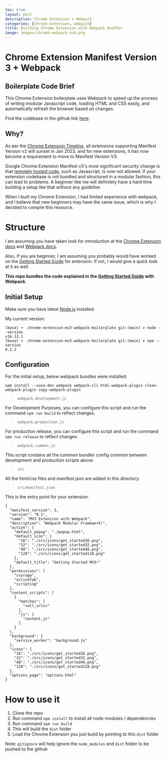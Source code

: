 ```yaml
---
toc: true
layout: post
description: Chrome Extension + Webpack
categories: [chrome-extension, webpack]
title: Building Chrome Extension with Webpack Bundler
image: images/chrome-webpack-nob.png
---
```


# Chrome Extension Manifest Version 3 + Webpack  

## Boilerplate Code Brief

This Chrome Extension boilerplate uses Webpack to speed up the process of writing modular Javascript code, loading HTML and CSS easily, and automatically refresh the browser based on changes.

Find the codebase in the github link [here](https://github.com/RasikaWarade/chrome-extension-mv3-webpack-boilerplate).

## Why?

As per the [Chrome Extension Timeline](https://developer.chrome.com/docs/extensions/mv3/mv2-sunset/), all extensions supporting Manifest Version v2 will sunset in Jan 2023, and for new extensions, it has now become a requirement to move to Manifest Version V3.

Google Chrome Extension Manifest v3's most significant security change is that [remotely hosted code](https://developer.chrome.com/docs/extensions/mv3/intro/mv3-overview/#remotely-hosted-code), such as Javascript, is now not allowed. If your extension codebase is not bundled and structured in a modular fashion, this can lead to problems. A beginner like me will definitely have a hard time building a setup like that without any guideline. 

When I built my Chrome Extension, I had limited experience with webpack, and I believe that new beginners may have the same issue, which is why I decided to compile this resource.


# Structure

I am assuming you have taken look for introduction at the [Chrome Extension docs](https://developer.chrome.com/docs/extensions/mv3/getstarted/) and [Webpack docs](https://webpack.js.org/).

Also, if you are beginner, I am assuming you probably would have worked on the [Getting Started Guide](https://developer.chrome.com/docs/extensions/mv3/getstarted/) for extension. If not, I would give a quick look at it as well.

**This repo bundles the code explained in the [Getting Started Guide](https://developer.chrome.com/docs/extensions/mv3/getstarted/) with Webpack.**

## Initial Setup

Make sure you have latest [Node.js](https://formulae.brew.sh/formula/node) installed.

My current version:
```
(base) ➜  chrome-extension-mv3-webpack-boilerplate git:(main) ✗ node --version
v16.13.1
(base) ➜  chrome-extension-mv3-webpack-boilerplate git:(main) ✗ npm --version
8.1.2

```

## Configuration

For the initial setup, below webpack bundles were installed:

`npm install --save-dev webpack webpack-cli html-webpack-plugin clean-webpack-plugin copy-webpack-plugin`


> `webpack.development.js`

For Development Purposes, you can configure this script and run the command `npm run build` to reflect changes.

> `webpack.production.js`

For production release, you can configure this script and run the command `npm run release`  to reflect changes.

> `webpack.common.js`

This script contains all the common bundler config common between development and production scripts above.

> `src`

All the html/css files and manifest.json are added in this directory.

> `src/manifest.json`

This is the entry point for your extension.

```
{
  "manifest_version": 3,
  "version": "0.1",
  "name": "MV3 Extension with Webpack",
  "description": "Webpack Modular Framework!",
  "action": {
    "default_popup": "./popup.html",
    "default_icon": {
      "16": "./src/icons/get_started16.png",
      "32": "./src/icons/get_started32.png",
      "48": "./src/icons/get_started48.png",
      "128": "./src/icons/get_started128.png"
    },
    "default_title": "Getting Started MV3!"
  },
  "permissions": [
    "storage",
    "activeTab",
    "scripting"
  ],
  "content_scripts": [
    {
      "matches": [
        "<all_urls>"
      ],
      "js": [
        "content.js"
      ]
    }
  ],
  "background": {
    "service_worker": "background.js"
  },
  "icons": {
    "16": "./src/icons/get_started16.png",
    "32": "./src/icons/get_started32.png",
    "48": "./src/icons/get_started48.png",
    "128": "./src/icons/get_started128.png"
  },
  "options_page": "options.html"
}
```


# How to use it

1. Clone the repo
2. Run command `npm install` to install all node-modules / dependencies
4. Run command `npm run build`
5. This will build the `dist` folder
6. Load the Chrome Extension you just build by pointing to this `dist` folder

Note: `gitignore` will help ignore the `node_modules` and `dist` folder to be pushed to the github


